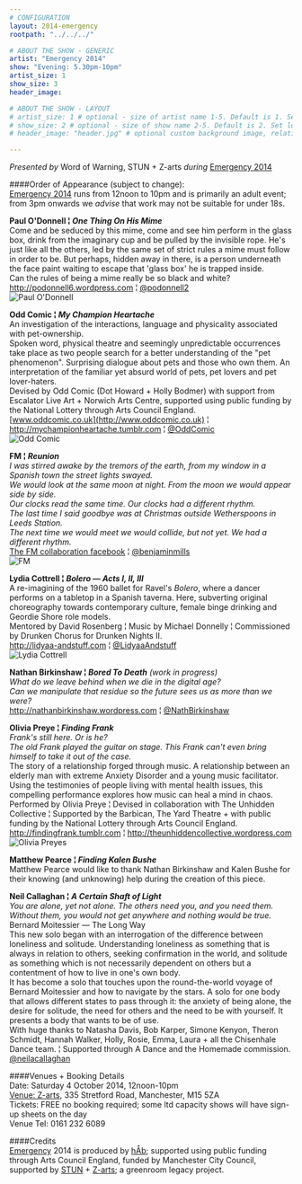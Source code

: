 ```yaml
---
# CONFIGURATION
layout: 2014-emergency
rootpath: "../../../"

# ABOUT THE SHOW - GENERIC
artist: "Emergency 2014"
show: "Evening: 5.30pm-10pm"
artist_size: 1
show_size: 3
header_image:

# ABOUT THE SHOW - LAYOUT
# artist_size: 1 # optional - size of artist name 1-5. Default is 1. Set longer names to lower values
# show_size: 2 # optional - size of show name 2-5. Default is 2. Set longer names to lower values
# header_image: "header.jpg" # optional custom background image, relative to current page

---
```

*Presented by* Word of Warning, STUN + Z-arts *during* [Emergency 2014](/current/2014-emergency)    
          
####Order of Appearance (subject to change):      
[Emergency 2014](/current/2014-emergency) runs from 12noon to 10pm and is primarily an adult event; from 3pm onwards we *advise* that work may not be suitable for under 18s.      
          
**Paul O'Donnell ¦ *One Thing On His Mime***      
Come and be seduced by this mime, come and see him perform in the glass box, drink from the imaginary cup and be pulled by the invisible rope. He's just like all the others, led by the same set of strict rules a mime must follow in order to be. But perhaps, hidden away in there, is a person underneath the face paint waiting to escape that 'glass box' he is trapped inside.             
Can the rules of being a mime really be so black and white?             
<http://podonnell6.wordpress.com> ¦ [@podonnell2](http://twitter.com/podonnell2)          
![Paul O'Donnell](PoDonnell.jpg)        
          
**Odd Comic ¦ *My Champion Heartache***           
An investigation of the interactions, language and physicality associated with pet-ownership.       
Spoken word, physical theatre and seemingly unpredictable occurrences take place as two people search for a better understanding of the "pet phenomenon". Surprising dialogue about pets and those who own them. An interpretation of the familiar yet absurd world of pets, pet lovers and pet lover-haters.             
Devised by Odd Comic (Dot Howard + Holly Bodmer) with support from Escalator Live Art + Norwich Arts Centre, supported using public funding by the National Lottery through Arts Council England.            
[www.oddcomic.co.uk](http://www.oddcomic.co.uk) ¦ <http://mychampionheartache.tumblr.com> ¦ [@OddComic](http://twitter.com/OddComic)           
![Odd Comic](OddComic.jpg)              
          
**FM ¦ *Reunion***            
*I was stirred awake by the tremors of the earth, from my window in a Spanish town the street lights swayed.<br>We would look at the same moon at night. From the moon we would appear side by side.<br>Our clocks read the same time. Our clocks had a different rhythm.<br>The last time I said goodbye was at Christmas outside Wetherspoons in Leeds Station.<br>The next time we would meet we would collide, but not yet. We had a different rhythm.*            
[The FM collaboration facebook](http://www.facebook.com/pages/The-FM-collaboration/661207447246703) ¦ [@benjaminmills](http://twitter.com/benjaminmills)          
![FM](FM.jpg)       
          
**Lydia Cottrell ¦ *Bolero — Acts I, II, III***             
A re-imagining of the 1960 ballet for Ravel's *Bolero*, where a dancer performs on a tabletop in a Spanish taverna. Here, subverting original choreography towards contemporary culture, female binge drinking and Geordie Shore role models.               
Mentored by David Rosenberg ¦ Music by Michael Donnelly ¦ Commissioned by Drunken Chorus for Drunken Nights II.         
<http://lidyaa-andstuff.com> ¦ [@LidyaaAndstuff](http://twitter.com/LidyaaAndstuff)       
![Lydia Cottrell](LydiaC.jpg)           
          
**Nathan Birkinshaw ¦ *Bored To Death*** *(work in progress)*         
*What do we leave behind when we die in the digital age?<br>Can we manipulate that residue so the future sees us as more than we were?*              
<http://nathanbirkinshaw.wordpress.com> ¦ [@NathBirkinshaw](http://twitter.com/NathBirkinshaw)      
          
**Olivia Preye ¦ *Finding Frank***      
*Frank's still here. Or is he?<br>The old Frank played the guitar on stage. This Frank can't even bring himself to take it out of the case.*       
The story of a relationship forged through music. A relationship between an elderly man with extreme Anxiety Disorder and a young music facilitator. Using the testimonies of people living with mental health issues, this compelling performance explores how music can heal a mind in chaos.     
Performed by Olivia Preye ¦ Devised in collaboration with The Unhidden Collective ¦ Supported by the Barbican, The Yard Theatre + with public funding by the National Lottery through Arts Council England.     
<http://findingfrank.tumblr.com> ¦ <http://theunhiddencollective.wordpress.com>           
![Olivia Preyes](OliviaP.jpg)           
          
**Matthew Pearce ¦ *Finding Kalen Bushe***        
Matthew Pearce would like to thank Nathan Birkinshaw and Kalen Bushe for their knowing (and unknowing) help during the creation of this piece.      
          
**Neil Callaghan ¦ *A Certain Shaft of Light***             
*You are alone, yet not alone. The others need you, and you need them. Without them, you would not get anywhere and nothing would be true.* Bernard Moitessier — The Long Way           
This new solo began with an interrogation of the difference between loneliness and solitude. Understanding loneliness as something that is always in relation to others, seeking confirmation in the world, and solitude as something which is not necessarily dependent on others but a contentment of how to live in one's own body.       
It has become a solo that touches upon the round-the-world voyage of Bernard Moitessier and how to navigate by the stars. A solo for one body that allows different states to pass through it: the anxiety of being alone, the desire for solitude, the need for others and the need to be with yourself. It presents a body that wants to be of use.       
With huge thanks to Natasha Davis, Bob Karper, Simone Kenyon, Theron Schmidt, Hannah Walker, Holly, Rosie, Emma, Laura + all the Chisenhale Dance team. ¦ Supported through A Dance and the Homemade commission.          
[@neilacallaghan](http://twitter.com/neilacallaghan)        
          
####Venues + Booking Details  
Date: Saturday 4 October 2014, 12noon-10pm        
[Venue: Z-arts](http://www.z-arts.org/about-us/getting-here), 335 Stretford Road, Manchester, M15 5ZA         
Tickets: FREE no booking required; some ltd capacity shows will have sign-up sheets on the day      
Venue Tel: 0161 232 6089      
          
####Credits         
[Emergency](/hab/emergency) 2014 is produced by [hÅb](/hab); supported using public funding through Arts Council England, funded by Manchester City Council, supported by [STUN](http://stunlive.com) + [Z-arts](http://www.z-arts.org); a greenroom legacy project.
